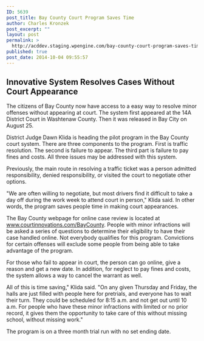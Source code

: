 ```yaml
---
ID: 5639
post_title: Bay County Court Program Saves Time
author: Charles Kronzek
post_excerpt: ""
layout: post
permalink: >
  http://acddev.staging.wpengine.com/bay-county-court-program-saves-time.html
published: true
post_date: 2014-10-04 09:55:57
---
```

<h2>Innovative System Resolves Cases Without Court Appearance</h2>
The citizens of Bay County now have access to a easy way to resolve minor offenses without appearing at court. The system first appeared at the 14A District Court in Washtenaw County. Then it was released in Bay City on August 25.

District Judge Dawn Klida is heading the pilot program in the Bay County court system. There are three components to the program. First is traffic resolution. The second is failure to appear. The third part is failure to pay fines and costs. All three issues may be addressed with this system.<!--more-->

Previously, the main route in resolving a traffic ticket was a person admitted responsibility, denied responsibility, or visited the court to negotiate other options.

"We are often willing to negotiate, but most drivers find it difficult to take a day off during the work week to attend court in person," Klida said. In other words, the program saves people time in making court appearances.

The Bay County webpage for online case review is located at <a href="https://www.courtinnovations.com/BayCounty/bayCounty/index" target="_blank">www.courtinnovations.com/BayCounty</a>. People with minor infractions will be asked a series of questions to determine their eligibility to have their case handled online. Not everybody qualifies for this program. Convictions for certain offenses will exclude some people from being able to take advantage of the program.

For those who fail to appear in court, the person can go online, give a reason and get a new date. In addition, for neglect to pay fines and costs, the system allows a way to cancel the warrant as well.

All of this is time saving," Klida said. "On any given Thursday and Friday, the halls are just filled with people here for pretrials, and everyone has to wait their turn. They could be scheduled for 8:15 a.m. and not get out until 10 a.m. For people who have these minor infractions with limited or no prior record, it gives them the opportunity to take care of this without missing school, without missing work."

The program is on a three month trial run with no set ending date.